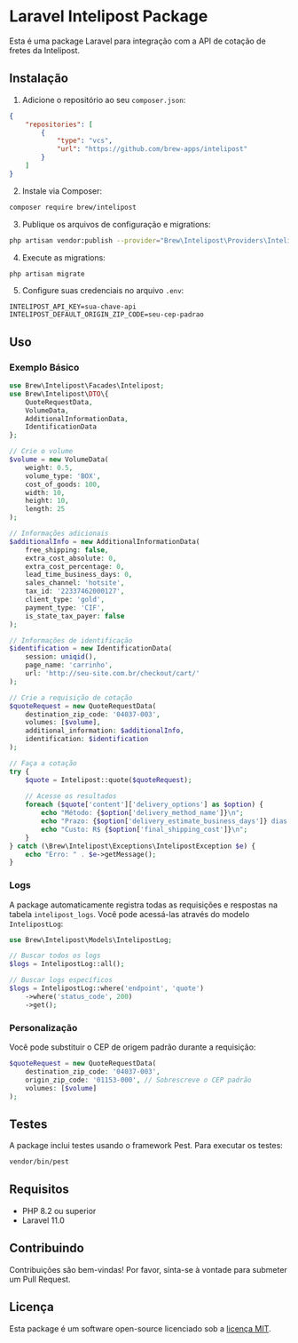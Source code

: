 # Laravel Intelipost Package

Esta é uma package Laravel para integração com a API de cotação de fretes da Intelipost.

## Instalação

1. Adicione o repositório ao seu `composer.json`:

```json
{
    "repositories": [
        {
            "type": "vcs",
            "url": "https://github.com/brew-apps/intelipost"
        }
    ]
}
```

2. Instale via Composer:

```bash
composer require brew/intelipost
```

3. Publique os arquivos de configuração e migrations:

```bash
php artisan vendor:publish --provider="Brew\Intelipost\Providers\IntelipostServiceProvider"
```

4. Execute as migrations:

```bash
php artisan migrate
```

5. Configure suas credenciais no arquivo `.env`:

```env
INTELIPOST_API_KEY=sua-chave-api
INTELIPOST_DEFAULT_ORIGIN_ZIP_CODE=seu-cep-padrao
```

## Uso

### Exemplo Básico

```php
use Brew\Intelipost\Facades\Intelipost;
use Brew\Intelipost\DTO\{
    QuoteRequestData,
    VolumeData,
    AdditionalInformationData,
    IdentificationData
};

// Crie o volume
$volume = new VolumeData(
    weight: 0.5,
    volume_type: 'BOX',
    cost_of_goods: 100,
    width: 10,
    height: 10,
    length: 25
);

// Informações adicionais
$additionalInfo = new AdditionalInformationData(
    free_shipping: false,
    extra_cost_absolute: 0,
    extra_cost_percentage: 0,
    lead_time_business_days: 0,
    sales_channel: 'hotsite',
    tax_id: '22337462000127',
    client_type: 'gold',
    payment_type: 'CIF',
    is_state_tax_payer: false
);

// Informações de identificação
$identification = new IdentificationData(
    session: uniqid(),
    page_name: 'carrinho',
    url: 'http://seu-site.com.br/checkout/cart/'
);

// Crie a requisição de cotação
$quoteRequest = new QuoteRequestData(
    destination_zip_code: '04037-003',
    volumes: [$volume],
    additional_information: $additionalInfo,
    identification: $identification
);

// Faça a cotação
try {
    $quote = Intelipost::quote($quoteRequest);
    
    // Acesse os resultados
    foreach ($quote['content']['delivery_options'] as $option) {
        echo "Método: {$option['delivery_method_name']}\n";
        echo "Prazo: {$option['delivery_estimate_business_days']} dias úteis\n";
        echo "Custo: R$ {$option['final_shipping_cost']}\n";
    }
} catch (\Brew\Intelipost\Exceptions\IntelipostException $e) {
    echo "Erro: " . $e->getMessage();
}
```

### Logs

A package automaticamente registra todas as requisições e respostas na tabela `intelipost_logs`. Você pode acessá-las através do modelo `IntelipostLog`:

```php
use Brew\Intelipost\Models\IntelipostLog;

// Buscar todos os logs
$logs = IntelipostLog::all();

// Buscar logs específicos
$logs = IntelipostLog::where('endpoint', 'quote')
    ->where('status_code', 200)
    ->get();
```

### Personalização

Você pode substituir o CEP de origem padrão durante a requisição:

```php
$quoteRequest = new QuoteRequestData(
    destination_zip_code: '04037-003',
    origin_zip_code: '01153-000', // Sobrescreve o CEP padrão
    volumes: [$volume]
);
```

## Testes

A package inclui testes usando o framework Pest. Para executar os testes:

```bash
vendor/bin/pest
```

## Requisitos

- PHP 8.2 ou superior
- Laravel 11.0

## Contribuindo

Contribuições são bem-vindas! Por favor, sinta-se à vontade para submeter um Pull Request.

## Licença

Esta package é um software open-source licenciado sob a [licença MIT](LICENSE.md).
